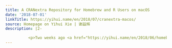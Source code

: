 ```yaml
---
title: A CRANextra Repository for Homebrew and R Users on macOS
date: '2018-07-01'
linkTitle: https://yihui.name/en/2018/07/cranextra-macos/
source: Homepage on Yihui Xie | 谢益辉
description: |2-

          <p>Two weeks ago <a href="https://yihui.name/en/2018/06/homebrew-binary-r-packages/">I announced</a> the repository <code>macos.rbind.org</code>, and asked for feedback in <a href="https://community.rstudio.com/t/9907">RStudio Community</a>. After reading my colleague Jim Hester&rsquo;s feedback and doing some research on the differences between <code>brew install r</code> and <code>brew cask install r-app</code>, I decided to switch to the latter.<sup class="footnote-ref" id="fnref:One
---
```

